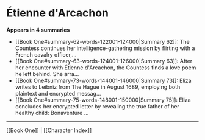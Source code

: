 # Étienne d'Arcachon

**Appears in 4 summaries**

- [[Book One#summary-62-words-122001-124000|Summary 62]]: The Countess continues her intelligence-gathering mission by flirting with a French cavalry officer,...
- [[Book One#summary-63-words-124001-126000|Summary 63]]: After her encounter with Étienne d'Arcachon, the Countess finds a love poem he left behind. She arra...
- [[Book One#summary-73-words-144001-146000|Summary 73]]: Eliza writes to Leibniz from The Hague in August 1689, employing both plaintext and encrypted messag...
- [[Book One#summary-75-words-148001-150000|Summary 75]]: Eliza concludes her encrypted letter by revealing the true father of her healthy child: Bonaventure ...

---
[[Book One]] | [[Character Index]]
